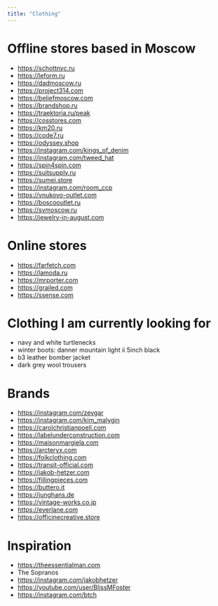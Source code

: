 ```yaml
---
title: "Clothing"
---
```


# Offline stores based in Moscow

* https://schottnyc.ru
* https://leform.ru
* https://dadmoscow.ru
* https://project314.com
* https://beliefmoscow.com
* https://brandshop.ru
* https://traektoria.ru/peak
* https://cosstores.com
* https://km20.ru
* https://code7.ru
* https://odyssey.shop
* https://instagram.com/kings_of_denim
* https://instagram.com/tweed_hat
* https://spin4spin.com
* https://suitsupply.ru
* https://sumei.store
* https://instagram.com/room_ccp
* https://vnukovo-outlet.com
* https://boscooutlet.ru
* https://svmoscow.ru
* https://jewelry-in-august.com

# Online stores

* https://farfetch.com
* https://lamoda.ru
* https://mrporter.com
* https://grailed.com
* https://ssense.com

# Clothing I am currently looking for

* navy and white turtlenecks
* winter boots: danner mountain light ii 5inch black
* b3 leather bomber jacket
* dark grey wool trousers

# Brands

* https://instagram.com/zevgar
* https://instagram.com/kim_malygin
* https://carolchristianpoell.com
* https://labelunderconstruction.com
* https://maisonmargiela.com
* https://arcteryx.com
* https://folkclothing.com
* https://transit-official.com
* https://jakob-hetzer.com
* https://fillingpieces.com
* https://buttero.it
* https://junghans.de
* https://vintage-works.co.jp
* https://everlane.com
* https://officinecreative.store

# Inspiration

* https://theessentialman.com
* The Sopranos
* https://instagram.com/jakobhetzer
* https://youtube.com/user/BlissMFoster
* https://instagram.com/btch
